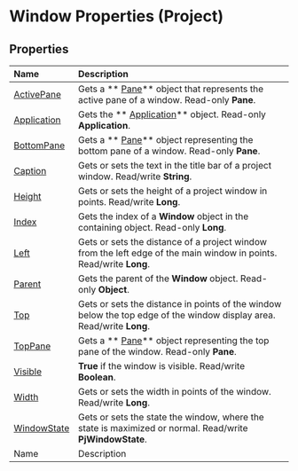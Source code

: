 
# Window Properties (Project)

## Properties



|**Name**|**Description**|
|:-----|:-----|
| [ActivePane](25cb8cf3-c313-304a-f69e-6797b04dcac8.md)|Gets a  ** [Pane](a6995e47-c0a0-2c5e-269f-d7a59d20f982.md)** object that represents the active pane of a window. Read-only **Pane**.|
| [Application](9789e61f-fb67-d7f0-3f35-5399b0798daa.md)|Gets the  ** [Application](8eb91712-7784-a102-38c0-19bb056c27e9.md)** object. Read-only **Application**.|
| [BottomPane](5b165c3d-6316-8e9c-782c-c350fb768cda.md)|Gets a  ** [Pane](a6995e47-c0a0-2c5e-269f-d7a59d20f982.md)** object representing the bottom pane of a window. Read-only **Pane**.|
| [Caption](02308676-1d72-9ac8-0654-6e510039efd1.md)|Gets or sets the text in the title bar of a project window. Read/write  **String**.|
| [Height](4ed45f1f-c325-8a51-333c-28160d6b5f26.md)|Gets or sets the height of a project window in points. Read/write  **Long**.|
| [Index](0603f1c2-9a2a-9411-d9ef-47115f576d64.md)|Gets the index of a  **Window** object in the containing object. Read-only **Long**.|
| [Left](9be4d384-a908-8c92-c5dd-14575b1a3662.md)|Gets or sets the distance of a project window from the left edge of the main window in points. Read/write  **Long**.|
| [Parent](a1ce0007-43ee-b1dd-dc43-a9e94f37cf0b.md)|Gets the parent of the  **Window** object. Read-only **Object**.|
| [Top](60aca1d3-5ca5-093f-7828-39974300257f.md)|Gets or sets the distance in points of the window below the top edge of the window display area. Read/write  **Long**.|
| [TopPane](0390e494-7895-9cec-fed7-3cbc5c94506b.md)|Gets a  ** [Pane](a6995e47-c0a0-2c5e-269f-d7a59d20f982.md)** object representing the top pane of the window. Read-only **Pane**.|
| [Visible](470b7c57-3a5c-73da-d584-d757e6071001.md)| **True** if the window is visible. Read/write **Boolean**.|
| [Width](17623ed8-1d96-1b43-56f0-119e7a7b51d8.md)|Gets or sets the width in points of the window. Read/write  **Long**.|
| [WindowState](b1c0616c-7377-356e-446d-ee2d2f490e15.md)|Gets or sets the state the window, where the state is maximized or normal. Read/write  **PjWindowState**.|
|Name|Description|
